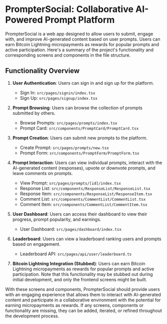 # PrompterSocial: Collaborative AI-Powered Prompt Platform

PrompterSocial is a web app designed to allow users to submit, engage with, and improve AI-generated content based on user prompts. Users can earn Bitcoin Lightning micropayments as rewards for popular prompts and active participation. Here's a summary of the project's functionality and corresponding screens and components in the file structure.

## Functionality Overview

1. **User Authentication**: Users can sign in and sign up for the platform.

   - Sign In: `src/pages/signin/index.tsx`
   - Sign Up: `src/pages/signup/index.tsx`

2. **Prompt Browsing**: Users can browse the collection of prompts submitted by others.

   - Browse Prompts: `src/pages/prompts/index.tsx`
   - Prompt Card: `src/components/PromptCard/PromptCard.tsx`

3. **Prompt Creation**: Users can submit new prompts to the platform.

   - Create Prompt: `src/pages/prompts/new.tsx`
   - Prompt Form: `src/components/PromptForm/PromptForm.tsx`

4. **Prompt Interaction**: Users can view individual prompts, interact with the AI-generated content (responses), upvote or downvote prompts, and leave comments on prompts.

   - View Prompt: `src/pages/prompts/[id]/index.tsx`
   - Response List: `src/components/ResponseList/ResponseList.tsx`
   - Response Item: `src/components/ResponseList/ResponseItem.tsx`
   - Comment List: `src/components/CommentList/CommentList.tsx`
   - Comment Item: `src/components/CommentList/CommentItem.tsx`

5. **User Dashboard**: Users can access their dashboard to view their progress, prompt popularity, and earnings.

   - User Dashboard: `src/pages/dashboard/index.tsx`

6. **Leaderboard**: Users can view a leaderboard ranking users and prompts based on engagement.

   - Leaderboard API: `src/pages/api/user/leaderboard.ts`

7. **Bitcoin Lightning Integration (Stubbed)**: Users can earn Bitcoin Lightning micropayments as rewards for popular prompts and active participation. Note that this functionality may be stubbed out during initial development, and only the frontend screens might be built.

With these screens and components, PrompterSocial should provide users with an engaging experience that allows them to interact with AI-generated content and participate in a collaborative environment with the potential for earning micropayments as rewards. If any screens, components or functionality are missing, they can be added, iterated, or refined throughout the development process.
